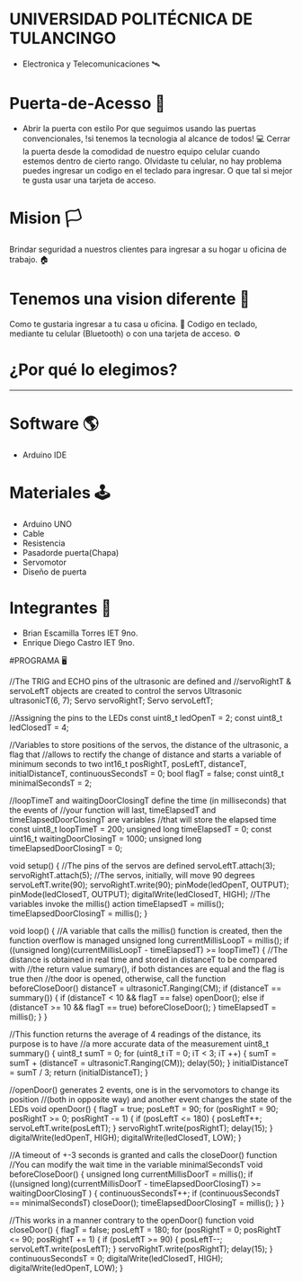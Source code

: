# UNIVERSIDAD POLITÉCNICA DE TULANCINGO
  * Electronica y Telecomunicaciones  🛰
# Puerta-de-Acesso 🚪
 * Abrir la puerta con estilo 
Por que seguimos usando las puertas convencionales, !si tenemos la tecnologia al alcance de todos! 💻
Cerrar la puerta desde la comodidad de nuestro equipo celular cuando estemos dentro de cierto rango.
Olvidaste tu celular, no hay problema puedes ingresar un codigo en el teclado para ingresar.
O que tal si mejor te gusta usar una tarjeta de acceso.
# Mision 🏳
Brindar seguridad a nuestros clientes para ingresar a su hogar u oficina de trabajo. 🏠
# Tenemos una vision diferente 🚩
Como te gustaria ingresar a tu casa u oficina. 🕋
Codigo en teclado, mediante tu celular (Bluetooth) o con una tarjeta de acceso. ⚙
# ¿Por qué lo elegimos?
*****
# Software 🌎
  * Arduino IDE
# Materiales 🕹
  * Arduino UNO
  * Cable
  * Resistencia
  * Pasadorde puerta(Chapa)
  * Servomotor
  * Diseño de puerta
# Integrantes 🗿
  * Brian Escamilla Torres   IET 9no.
  * Enrique Diego Castro   IET 9no.

#PROGRAMA 🖥

//The TRIG and ECHO pins of the ultrasonic are defined and
//servoRightT & servoLeftT objects are created to control the servos
Ultrasonic ultrasonicT(6, 7);
Servo servoRightT;
Servo servoLeftT;

//Assigning the pins to the LEDs
const uint8_t ledOpenT = 2;
const uint8_t ledClosedT = 4;

//Variables to store positions of the servos, the distance of the ultrasonic, a flag that
//allows to rectify the change of distance and starts a variable of minimum seconds to two
int16_t posRightT, posLeftT, distanceT, initialDistanceT, continuousSecondsT = 0;
bool flagT = false;
const uint8_t minimalSecondsT = 2;

//loopTimeT and waitingDoorClosingT define the time (in milliseconds) that the events of
//your function will last, timeElapsedT and timeElapsedDoorClosingT are variables
//that will store the elapsed time
const uint8_t loopTimeT = 200;
unsigned long timeElapsedT = 0;
const uint16_t waitingDoorClosingT = 1000;
unsigned long timeElapsedDoorClosingT = 0;

void setup() {
  //The pins of the servos are defined
  servoLeftT.attach(3);
  servoRightT.attach(5);
  //The servos, initially, will move 90 degrees
  servoLeftT.write(90);
  servoRightT.write(90);
  pinMode(ledOpenT, OUTPUT);
  pinMode(ledClosedT, OUTPUT);
  digitalWrite(ledClosedT, HIGH);
  //The variables invoke the millis() action
  timeElapsedT = millis();
  timeElapsedDoorClosingT = millis();
}

void loop() {
  //A variable that calls the millis() function is created, then the function overflow is managed
  unsigned long currentMillisLoopT = millis();
  if ((unsigned long)(currentMillisLoopT - timeElapsedT) >= loopTimeT) {
    //The distance is obtained in real time and stored in distanceT to be compared with
    //the return value sumary(), if both distances are equal and the flag is true then
    //the door is opened, otherwise, call the function beforeCloseDoor()
    distanceT = ultrasonicT.Ranging(CM);
    if (distanceT == summary()) {
      if (distanceT < 10 && flagT == false)
        openDoor();
      else if (distanceT >= 10 && flagT == true)
        beforeCloseDoor();
    }
    timeElapsedT = millis();
  }
}

//This function returns the average of 4 readings of the distance, its purpose is to have
//a more accurate data of the measurement
uint8_t summary() {
  uint8_t sumT = 0;
  for (uint8_t iT = 0; iT < 3; iT ++) {
    sumT = sumT + (distanceT = ultrasonicT.Ranging(CM));
    delay(50);
  }
  initialDistanceT = sumT / 3;
  return (initialDistanceT);
}

//openDoor() generates 2 events, one is in the servomotors to change its position
//(both in opposite way) and another event changes the state of the LEDs
void openDoor() {
  flagT = true;
  posLeftT = 90;
  for (posRightT = 90; posRightT >= 0; posRightT -= 1) {
    if (posLeftT <= 180) {
      posLeftT++;
      servoLeftT.write(posLeftT);
    }
    servoRightT.write(posRightT);
    delay(15);
  }
  digitalWrite(ledOpenT, HIGH);
  digitalWrite(ledClosedT, LOW);
}

//A timeout of +-3 seconds is granted and calls the closeDoor() function
//You can modify the wait time in the variable minimalSecondsT
void beforeCloseDoor() {
  unsigned long currentMillisDoorT = millis();
  if ((unsigned long)(currentMillisDoorT - timeElapsedDoorClosingT) >= waitingDoorClosingT ) {
    continuousSecondsT++;
    if (continuousSecondsT == minimalSecondsT)
      closeDoor();
    timeElapsedDoorClosingT = millis();
  }
}

//This works in a manner contrary to the openDoor() function
void closeDoor() {
  flagT = false;
  posLeftT = 180;
  for (posRightT = 0; posRightT <= 90; posRightT += 1) {
    if (posLeftT >= 90) {
      posLeftT--;
      servoLeftT.write(posLeftT);
    }
    servoRightT.write(posRightT);
    delay(15);
  }
  continuousSecondsT = 0;
  digitalWrite(ledClosedT, HIGH);
  digitalWrite(ledOpenT, LOW);
}
